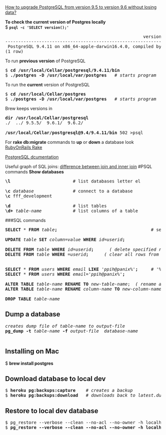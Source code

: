 [How to upgrade PostgreSQL from version 9.5 to version 9.6 without losing data?](https://stackoverflow.com/questions/24379373/how-to-upgrade-postgresql-from-version-9-5-to-version-9-6-without-losing-data)

<b>To check the current version of Postgres locally</b>   
$ <b>`psql -c 'SELECT version();'`</b>
<pre>
                                                     version                                                     
-----------------------------------------------------------------------------------------------------------------
 PostgreSQL 9.4.11 on x86_64-apple-darwin16.4.0, compiled by Apple LLVM version 8.0.0 (clang-800.0.42.1), 64-bit
(1 row)
</pre>

To run **previous version** of PostgreSQL  
<pre>
$ <b>cd /usr/local/Cellar/postgresql/9.4.11/bin</b>   
$ <b>./postgres -D /usr/local/var/postgres</b>   <em># starts program</em>
</pre>

To run the **current** version of PostgreSQL
<pre>
$ <b>cd /usr/local/Cellar/postgres</b>   
$ <b>./postgres -D /usr/local/var/postgres</b>   <em># starts program</em>
</pre>

Brew keeps versions in
<pre>
<b>dir /usr/local/Cellar/postgresql</b>
./	../	9.5.5/	9.6.1/	9.6.2/

<b>/usr/local/Cellar/postgresql@9.4/9.4.11/bin</b> 502 >psql
</pre>

For **rake db:migrate** commands to **up** or **down** a database look  
[RubyOnRails Rake](https://github.com/peterpih/Miscellaneous/blob/master/RubyOnRails%20Rake.md)

[PostgreSQL dcumentation](http://www.postgresql.org/docs/9.1/static/sql-altertable.html)

Useful graph of SQL joins: [difference between join and inner join](http://stackoverflow.com/questions/565620/difference-between-join-and-inner-join  )
#PSQL commands
**Show databases**
<pre>
<b>\l</b>                        # list databases letter el

<b>\c</b> <em>database</em>               # connect to a database
<b>\c</b> fff_development

<b>\d</b>                        # list tables
<b>\d+</b> <em>table-name</em>            # list columns of a table
</pre>

###SQL commands
<pre>
<b>SELECT</b> * <b>FROM</b> <em>table</em><b>;</b>                                    # select all rows

<b>UPDATE</b> <em>table</em> <b>SET</b> <em>column=value</em> <b>WHERE</b> <em>id=userid</em><b>;</b>

<b>DELETE</b> <b>FROM</b> <em>table</em> <b>WHERE</b> <em>id=userid</em><b>;</b>      <em>( delete specified row from a table )</em>
<b>DELETE</b> <b>FROM</b> <em>table</em> <b>WHERE</b> <em>=userid</em><b>;</b>      <em>( clear all rows from a table )</em>


<b>SELECT</b> * <b>FROM</b> <em>users</em> <b>WHERE</b> <em>email</em> <b>LIKE</b> <em>'ppih@panix%'</em><b>;</b>     # '%' is the wildcard
<b>SELECT</b> * <b>FROM</b> <em>users</em> <b>WHERE</b> <em>email='ppih@panix%'</em><b>;</b>  

<b>ALTER TABLE</b> <em>table-name</em> <b>RENAME TO</b> <em>new-table-name</em>;  <em>( rename a table )</em>
<b>ALTER TABLE</b> <em>table-name</em> <b>RENAME</b> <em>column-name</em> <b>TO</b> <em>new-column-name</em>;

<b>DROP TABLE</b> <em>table-name</em>
</pre>

<h2>Dump a database</h2>
<pre>
<em>creates dump file of table-name to output-file</em>
<b>pg_dump -t</b> <em>table-name</em> <b>-f</b> <em>output-file  database-name</em>
    
</pre>

<h2>Installing on Mac</h2>

$ <b>brew install postgres</b>

<h2>Download database to local dev</h2>   
<pre>
$ <b>heroku pg:backups:capture</b>    <em># creates a backup</em>   
$ <b>heroku pg:backups:download</b>   <em># downloads back to latest.dump</em>   
</pre>
<h2>Restore to local dev database</h2>
<pre>
$ pg_restore --verbose --clean --no-acl --no-owner -h localhost -U myuser -d mydb latest.dump   
$ <b>pg_restore --verbose --clean --no-acl --no-owner -h localhost -U</b> <em>peterpih</em> <b>-d</b> <em>mom_development</em> <b>latest.dump</b>   
</pre>
